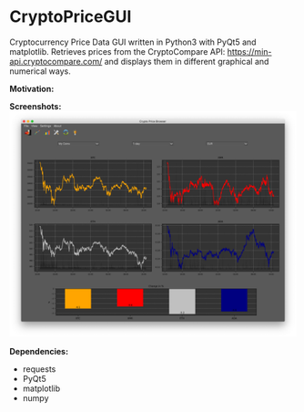 # CryptoPriceGUI

Cryptocurrency Price Data GUI written in Python3 with PyQt5 and matplotlib.
Retrieves prices from the CryptoCompare API: https://min-api.cryptocompare.com/ and displays them in different graphical and numerical ways.

**Motivation:**

**Screenshots:**
![alt text](screenshots/crypto_gui_screenshot.png)

**Dependencies:**
- requests 
- PyQt5
- matplotlib
- numpy



